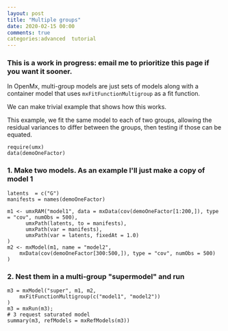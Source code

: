 ```yaml
---
layout: post
title: "Multiple groups"
date: 2020-02-15 00:00
comments: true
categories:advanced  tutorial
---
```


### This is a work in progress: email me to prioritize this page if you want it sooner.

In OpenMx, multi-group models are just sets of models along with a container model that uses `mxFitFunctionMultigroup` 
as a fit function.

We can make trivial example that shows how this works.

This example, we fit the same model to each of two groups, allowing the residual variances to differ between the groups, then testing if those can be equated.

```splus
require(umx)
data(demoOneFactor)
```

### 1. Make two models. As an example I'll just make a copy of model 1

```splus
latents  = c("G")
manifests = names(demoOneFactor)

m1 <- umxRAM("model1", data = mxData(cov(demoOneFactor[1:200,]), type = "cov", numObs = 500),
      umxPath(latents, to = manifests),
      umxPath(var = manifests),
      umxPath(var = latents, fixedAt = 1.0)
)
m2 <- mxModel(m1, name = "model2",
	mxData(cov(demoOneFactor[300:500,]), type = "cov", numObs = 500)
)
```

### 2. Nest them in a multi-group "supermodel" and run

```splus
m3 = mxModel("super", m1, m2, 
	mxFitFunctionMultigroup(c("model1", "model2"))
)
m3 = mxRun(m3);
# 3 request saturated model
summary(m3, refModels = mxRefModels(m3))
```

